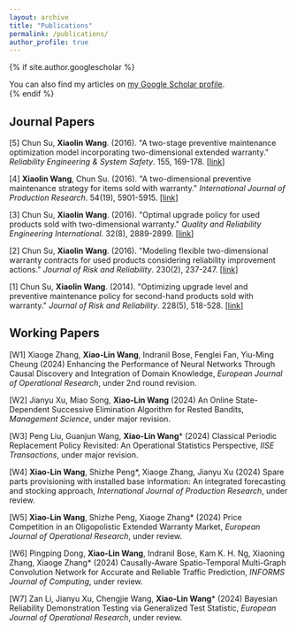 ```yaml
---
layout: archive
title: "Publications"
permalink: /publications/
author_profile: true
---
```


{% if site.author.googlescholar %}
  <div class="wordwrap">You can also find my articles on <a href="{{site.author.googlescholar}}">my Google Scholar profile</a>.</div>
{% endif %}


<h2>Journal Papers</h2>


[5] Chun Su, <b>Xiaolin Wang</b>. (2016). &quot;A two-stage preventive maintenance optimization model incorporating two-dimensional extended warranty.&quot; <i>Reliability Engineering & System Safety</i>. 155, 169-178. [<a href="https://www.sciencedirect.com/science/article/abs/pii/S0951832016302216">link</a>]

[4] <b>Xiaolin Wang</b>, Chun Su. (2016). &quot;A two-dimensional preventive maintenance strategy for items sold with warranty.&quot; <i>International Journal of Production Research</i>. 54(19), 5901-5915. [<a href="https://www.tandfonline.com/doi/full/10.1080/00207543.2016.1187314">link</a>]

[3] Chun Su, <b>Xiaolin Wang</b>. (2016). &quot;Optimal upgrade policy for used products sold with two-dimensional warranty.&quot; <i>Quality and Reliability Engineering International</i>. 32(8), 2889-2899. [<a href="https://onlinelibrary.wiley.com/doi/full/10.1002/qre.1973">link</a>]

[2] Chun Su, <b>Xiaolin Wang</b>. (2016). &quot;Modeling flexible two-dimensional warranty contracts for used products considering reliability improvement actions.&quot; <i>Journal of Risk and Reliability</i>. 230(2), 237-247. [<a href="https://journals.sagepub.com/doi/abs/10.1177/1748006x15627395">link</a>]

[1] Chun Su, <b>Xiaolin Wang</b>. (2014). &quot;Optimizing upgrade level and preventive maintenance policy for second-hand products sold with warranty.&quot; <i>Journal of Risk and Reliability</i>. 228(5), 518-528. [<a href="https://journals.sagepub.com/doi/abs/10.1177/1748006x14537250">link</a>]



<h2>Working Papers</h2>

[W1] Xiaoge Zhang, <b>Xiao-Lin Wang</b>, Indranil Bose, Fenglei Fan, Yiu-Ming Cheung (2024) Enhancing the Performance of Neural Networks Through Causal Discovery and Integration of Domain Knowledge, <i>European Journal of Operational Research</i>, under 2nd round revision.

[W2] Jianyu Xu, Miao Song, <b>Xiao-Lin Wang</b> (2024) An Online State-Dependent Successive Elimination Algorithm for Rested Bandits, <i>Management Science</i>, under major revision. 

[W3] Peng Liu, Guanjun Wang, <b>Xiao-Lin Wang</b>* (2024) Classical Periodic Replacement Policy Revisited: An Operational Statistics Perspective, <i>IISE Transactions</i>, under major revision.  

[W4] <b>Xiao-Lin Wang</b>, Shizhe Peng*, Xiaoge Zhang, Jianyu Xu (2024) Spare parts provisioning with installed base information: An integrated forecasting and stocking approach, <i>International Journal of Production Research</i>, under review. 

[W5] <b>Xiao-Lin Wang</b>, Shizhe Peng, Xiaoge Zhang* (2024) Price Competition in an Oligopolistic Extended Warranty Market, <i>European Journal of Operational Research</i>, under review.  

[W6] Pingping Dong, <b>Xiao-Lin Wang</b>, Indranil Bose, Kam K. H. Ng, Xiaoning Zhang, Xiaoge Zhang* (2024) Causally-Aware Spatio-Temporal Multi-Graph Convolution Network for Accurate and Reliable Traffic Prediction, <i>INFORMS Journal of Computing</i>, under review.

[W7] Zan Li, Jianyu Xu, Chengjie Wang, <b>Xiao-Lin Wang</b>* (2024) Bayesian Reliability Demonstration Testing via Generalized Test Statistic, <i>European Journal of Operational Research</i>, under review.  
